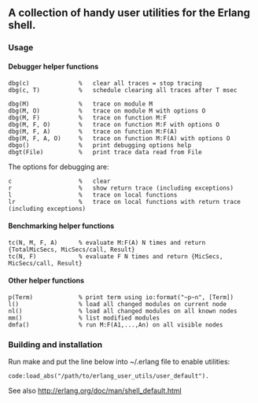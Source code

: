 ## A collection of handy user utilities for the Erlang shell.

### Usage

#### Debugger helper functions

    dbg(c)              %   clear all traces = stop tracing
    dbg(c, T)           %   schedule clearing all traces after T msec

    dbg(M)              %   trace on module M
    dbg(M, O)           %   trace on module M with options O
    dbg(M, F)           %   trace on function M:F
    dbg(M, F, O)        %   trace on function M:F with options O
    dbg(M, F, A)        %   trace on function M:F(A)
    dbg(M, F, A, O)     %   trace on function M:F(A) with options O
    dbgo()              %   print debugging options help
    dbgt(File)          %   print trace data read from File

The options for debugging are:

    c                   %   clear
    r                   %   show return trace (including exceptions)
    l                   %   trace on local functions
    lr                  %   trace on local functions with return trace (including exceptions)

#### Benchmarking helper functions

    tc(N, M, F, A)      % evaluate M:F(A) N times and return {TotalMicSecs, MicSecs/call, Result}
    tc(N, F)            % evaluate F N times and return {MicSecs, MicSecs/call, Result}


#### Other helper functions

    p(Term)             % print term using io:format("~p~n", [Term])
    l()                 % load all changed modules on current node
    nl()                % load all changed modules on all known nodes
    mm()                % list modified modules
    dmfa()              % run M:F(A1,...,An) on all visible nodes

### Building and installation

Run make and put the line below into ~/.erlang file to enable utilities:

    code:load_abs("/path/to/erlang_user_utils/user_default").

See also http://erlang.org/doc/man/shell_default.html
